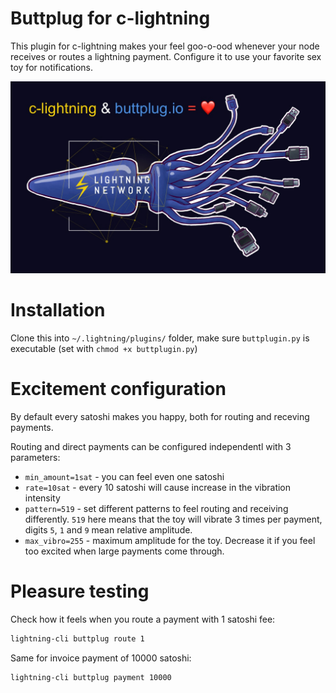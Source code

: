 Buttplug for c-lightning
========================

This plugin for c-lightning makes your feel goo-o-ood whenever your node receives or routes a lightning payment. Configure it to use your favorite sex toy for notifications.

![](doc/splash.jpeg)

Installation
============

Clone this into `~/.lightning/plugins/` folder, make sure `buttplugin.py` is executable (set with `chmod +x buttplugin.py`)

Excitement configuration
========================

By default every satoshi makes you happy, both for routing and receving payments.

Routing and direct payments can be configured independentl with 3 parameters:

- `min_amount=1sat` - you can feel even one satoshi
- `rate=10sat` - every 10 satoshi will cause increase in the vibration intensity
- `pattern=519` - set different patterns to feel routing and receiving differently. `519` here means that the toy will vibrate 3 times per payment, digits `5`, `1` and `9` mean relative amplitude.
- `max_vibro=255` - maximum amplitude for the toy. Decrease it if you feel too excited when large payments come through.

Pleasure testing
================

Check how it feels when you route a payment with 1 satoshi fee:

```sh
lightning-cli buttplug route 1
```

Same for invoice payment of 10000 satoshi:

```sh
lightning-cli buttplug payment 10000
```